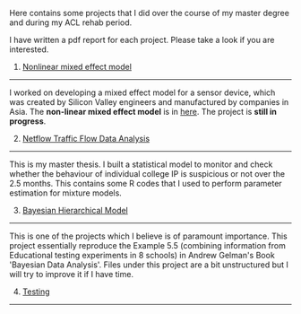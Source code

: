 Here contains some projects that I did over the course of my master degree and during my ACL rehab period.

I have written a pdf report for each project. Please take a look if you are interested. 


1. [Nonlinear mixed effect model](https://github.com/thomastskng/Stats-Project/tree/master/Nonlinear-Regressions-and-mixed-effects-models)
----------------------------------
I worked on developing a mixed effect model for a sensor device, which was created by Silicon Valley engineers and manufactured by companies in Asia. The **non-linear mixed effect model** is in [here](https://github.com/thomastskng/Stats-Project/tree/master/Nonlinear-Regressions-and-mixed-effects-models/report3). The project is **still in progress**.   


2. [Netflow Traffic Flow Data Analysis](https://github.com/thomastskng/Stats-Project/tree/master/master-thesis)
---------------------------------------
This is my master thesis. I built a statistical model to monitor and check whether the behaviour of individual college IP is suspicious or not over the 2.5 months.
This contains some R codes that I used to perform parameter estimation for mixture models. 

3. [Bayesian Hierarchical Model](https://github.com/thomastskng/Stats-Project/tree/master/Bayesian-stats)
-----------------------------------
This is one of the projects which I believe is of paramount importance. This project essentially reproduce the Example 5.5 (combining information from Educational testing experiments in 8 schools) in Andrew Gelman's Book 'Bayesian Data Analysis'. 
Files under this project are a bit unstructured but I will try to improve it if I have time. 

4. [Testing]()
------------------------------------


